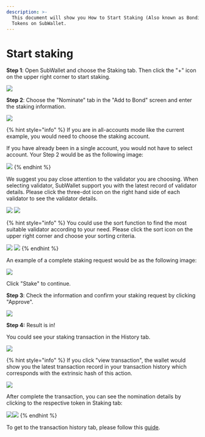 ```yaml
---
description: >-
  This document will show you How to Start Staking (Also known as Bonding)
  Tokens on SubWallet.
---
```


# Start staking

**Step 1**: Open SubWallet and choose the Staking tab. Then click the "+" icon on the upper right corner to start staking.&#x20;

![](<../../../.gitbook/assets/image (59) (1) (1).png>)



**Step 2**: Choose the "Nominate" tab in the "Add to Bond" screen and enter the staking information.&#x20;

![](<../../../.gitbook/assets/image (166) (1).png>)

{% hint style="info" %}
If you are in all-accounts mode like the current example, you would need to choose the staking account.&#x20;

If you have already been in a single account, you would not have to select account. Your Step 2 would be as the following image:

![](<../../../.gitbook/assets/image (155) (1) (1) (1).png>)
{% endhint %}

We suggest you pay close attention to the validator you are choosing. When selecting validator, SubWallet support you with the latest record of validator details. Please click the three-dot icon on the right hand side of each validator to see the validator details.

![](<../../../.gitbook/assets/image (387).png>) ![](<../../../.gitbook/assets/image (388).png>)

{% hint style="info" %}
You could use the sort function to find the most suitable validator according to your need. Please click the sort icon on the upper right corner and choose your sorting criteria.&#x20;

![](<../../../.gitbook/assets/image (167) (1).png>) ![](<../../../.gitbook/assets/image (390).png>)
{% endhint %}

An example of a complete staking request would be as the following image:

![](<../../../.gitbook/assets/image (154) (2).png>)

Click "Stake" to continue.



**Step 3**: Check the information and confirm your staking request by clicking "Approve".&#x20;

![](<../../../.gitbook/assets/image (164) (1) (2) (1).png>)



**Step 4:** Result is in!

You could see your staking transaction in the History tab.

![](<../../../.gitbook/assets/image (172) (2).png>)

{% hint style="info" %}
If you click "view transaction", the wallet would show you the latest transaction record in your transaction history which corresponds with the extrinsic hash of this action.&#x20;

![](<../../../.gitbook/assets/image (393).png>)

After complete the transaction, you can see the nomination details by clicking to the respective token in Staking tab:

![](<../../../.gitbook/assets/image (73) (1).png>)![](<../../../.gitbook/assets/image (74) (1).png>)
{% endhint %}

To get to the transaction history tab, please follow this [guide](../../view-transaction-history.md).

